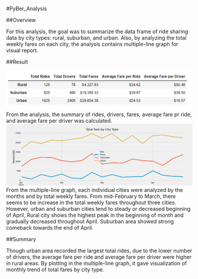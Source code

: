 #PyBer_Analysis

##Overview

For this analysis, the goal was to summarize the data frame of ride sharing data by city types: rural, suburban, and urban. Also, by analyzing the total weekly fares on each city, the analysis contains multiple-line graph for visual report. 

##Result

![ride_sharing_summary](https://github.com/sangyoo1021/PyBer_Analysis/blob/main/analysis/ride_sharing_summary.png)
From the analysis, the summary of rides, drivers, fares, average fare pr ride, and average fare per driver was calculated. 
![PyBer_fare_summary]( https://github.com/sangyoo1021/PyBer_Analysis/blob/main/analysis/PyBer_fare_summary.png)
From the multiple-line graph, each individual cities were analyzed by the months and by total weekly fares. From mid-February to March, there seems to be increase in the total weekly fares throughout three cities. However, urban and suburban cities tend to steady or decreased beginning of April, Rural city shows the highest peak in the beginning of month and gradually decreased throughout April. Suburban area showed strong comeback towards the end of April. 

##Summary

Though urban area recorded the largest total rides, due to the lower number of drivers, the average fare per ride and average fare per driver were higher in rural areas. By plotting in the multiple-line graph, it gave visualization of monthly trend of total fares by city type. 
